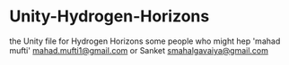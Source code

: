 # Unity-Hydrogen-Horizons
the Unity file for Hydrogen Horizons
some people who might hep 'mahad mufti' <mahad.mufti1@gmail.com> or Sanket smahalgavaiya@gmail.com
